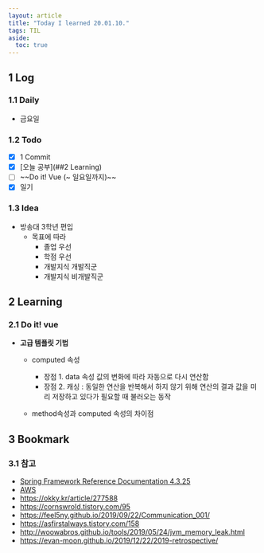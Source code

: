 ```yaml
---
layout: article
title: "Today I learned 20.01.10."
tags: TIL
aside:
  toc: true
---
```


## 1 Log

### 1.1 Daily

- 금요일

  


### 1.2 Todo

- [x] 1 Commit
- [x] [오늘 공부](##2 Learning)
- [ ] ~~Do it! Vue (~ 일요일까지)~~
- [x] 일기

### 1.3 Idea

- 방송대 3학년 편입
  - 목표에 따라
    - 졸업 우선
    - 학점 우선
    - 개발지식 개발직군
    - 개발지식 비개발직군




## 2 Learning

### 2.1 Do it! vue

- **고급 템플릿 기법**

  - computed 속성
    - 장점 1. data 속성 값의 변화에 따라 자동으로 다시 연산함
    - 장점 2. 캐싱 : 동일한 연산을 반복해서 하지 않기 위해 연산의 결과 값을 미리 저장하고 있다가 필요할 때 불러오는 동작
    
  - method속성과 computed 속성의 차이점
    
    


## 3 Bookmark
### 3.1 참고

- [Spring Framework Reference Documentation 4.3.25](https://docs.spring.io/spring/docs/4.3.25.RELEASE/spring-framework-reference/htmlsingle/)
- [AWS](https://aws.amazon.com/ko/getting-started/tutorials/run-serverless-code/)
- https://okky.kr/article/277588
- https://cornswrold.tistory.com/95
- https://feel5ny.github.io/2019/09/22/Communication_001/
- https://asfirstalways.tistory.com/158
- http://woowabros.github.io/tools/2019/05/24/jvm_memory_leak.html
- https://evan-moon.github.io/2019/12/22/2019-retrospective/